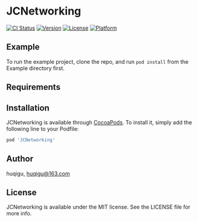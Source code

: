 # JCNetworking

[![CI Status](https://img.shields.io/travis/huqigu/JCNetworking.svg?style=flat)](https://travis-ci.org/huqigu/JCNetworking)
[![Version](https://img.shields.io/cocoapods/v/JCNetworking.svg?style=flat)](https://cocoapods.org/pods/JCNetworking)
[![License](https://img.shields.io/cocoapods/l/JCNetworking.svg?style=flat)](https://cocoapods.org/pods/JCNetworking)
[![Platform](https://img.shields.io/cocoapods/p/JCNetworking.svg?style=flat)](https://cocoapods.org/pods/JCNetworking)

## Example

To run the example project, clone the repo, and run `pod install` from the Example directory first.

## Requirements

## Installation

JCNetworking is available through [CocoaPods](https://cocoapods.org). To install
it, simply add the following line to your Podfile:

```ruby
pod 'JCNetworking'
```

## Author

huqigu, huqigu@163.com

## License

JCNetworking is available under the MIT license. See the LICENSE file for more info.
